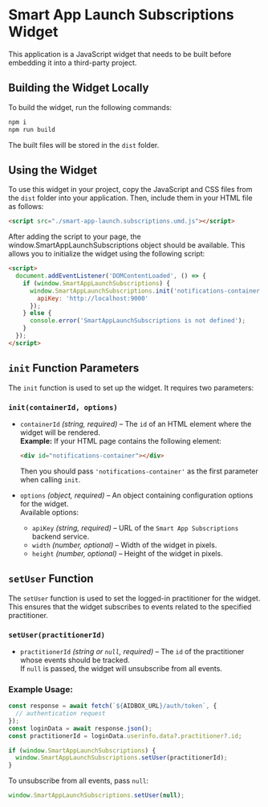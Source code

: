 # Smart App Launch Subscriptions Widget

This application is a JavaScript widget that needs to be built before embedding it into a third-party project.

## Building the Widget Locally

To build the widget, run the following commands:

```sh
npm i
npm run build
```

The built files will be stored in the `dist` folder.

## Using the Widget

To use this widget in your project, copy the JavaScript and CSS files from the `dist` folder into your application. Then, include them in your HTML file as follows:

```html
<script src="./smart-app-launch.subscriptions.umd.js"></script>
```

After adding the script to your page, the window.SmartAppLaunchSubscriptions object should be available. This allows you to initialize the widget using the following script:

```html
<script>
  document.addEventListener('DOMContentLoaded', () => {
    if (window.SmartAppLaunchSubscriptions) {
      window.SmartAppLaunchSubscriptions.init('notifications-container', {
        apiKey: 'http://localhost:9000'
      });
    } else {
      console.error('SmartAppLaunchSubscriptions is not defined');
    }
  });
</script>
```

## `init` Function Parameters

The `init` function is used to set up the widget. It requires two parameters:

### `init(containerId, options)`

- `containerId` *(string, required)* – The `id` of an HTML element where the widget will be rendered.  
  **Example:** If your HTML page contains the following element:

  ```html
  <div id="notifications-container"></div>
  ```

  Then you should pass `'notifications-container'` as the first parameter when calling `init`.

- `options` *(object, required)* – An object containing configuration options for the widget.  
  Available options:
  - `apiKey` *(string, required)* – URL of the `Smart App Subscriptions` backend service.
  - `width` *(number, optional)* – Width of the widget in pixels.
  - `height` *(number, optional)* – Height of the widget in pixels.


## `setUser` Function

The `setUser` function is used to set the logged-in practitioner for the widget. This ensures that the widget subscribes to events related to the specified practitioner.

### `setUser(practitionerId)`

- `practitionerId` *(string or `null`, required)* – The `id` of the practitioner whose events should be tracked.  
  If `null` is passed, the widget will unsubscribe from all events.

### Example Usage:

```js
const response = await fetch(`${AIDBOX_URL}/auth/token`, {
  // authentication request
});
const loginData = await response.json();
const practitionerId = loginData.userinfo.data?.practitioner?.id;

if (window.SmartAppLaunchSubscriptions) {
  window.SmartAppLaunchSubscriptions.setUser(practitionerId);
}
```

To unsubscribe from all events, pass `null`:

```js
window.SmartAppLaunchSubscriptions.setUser(null);
```